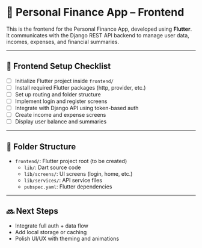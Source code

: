 # 📲 Personal Finance App – Frontend

This is the frontend for the Personal Finance App, developed using **Flutter**. It communicates with the Django REST API backend to manage user data, incomes, expenses, and financial summaries.

---

## 🔧 Frontend Setup Checklist

- [ ] Initialize Flutter project inside `frontend/`  
- [ ] Install required Flutter packages (http, provider, etc.)  
- [ ] Set up routing and folder structure  
- [ ] Implement login and register screens  
- [ ] Integrate with Django API using token-based auth  
- [ ] Create income and expense screens  
- [ ] Display user balance and summaries  

---

## 📁 Folder Structure

- `frontend/`: Flutter project root (to be created)  
  - `lib/`: Dart source code  
  - `lib/screens/`: UI screens (login, home, etc.)  
  - `lib/services/`: API service files  
  - `pubspec.yaml`: Flutter dependencies  

---

## 🔜 Next Steps

- Integrate full auth + data flow  
- Add local storage or caching  
- Polish UI/UX with theming and animations  
